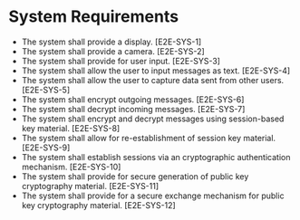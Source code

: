 # System Requirements
* The system shall provide a display. [E2E-SYS-1]
* The system shall provide a camera. [E2E-SYS-2]
* The system shall provide for user input. [E2E-SYS-3]
* The system shall allow the user to input messages as text. [E2E-SYS-4]
* The system shall allow the user to capture data sent from other users. [E2E-SYS-5]
* The system shall encrypt outgoing messages. [E2E-SYS-6]
* The system shall decrypt incoming messages. [E2E-SYS-7]
* The system shall encrypt and decrypt messages using session-based key material. [E2E-SYS-8]
* The system shall allow for re-establishment of session key material. [E2E-SYS-9]
* The system shall establish sessions via an cryptographic authentication mechanism. [E2E-SYS-10]
* The system shall provide for secure generation of public key cryptography material. [E2E-SYS-11]
* The system shall provide for a secure exchange mechanism for public key cryptography material. [E2E-SYS-12]
